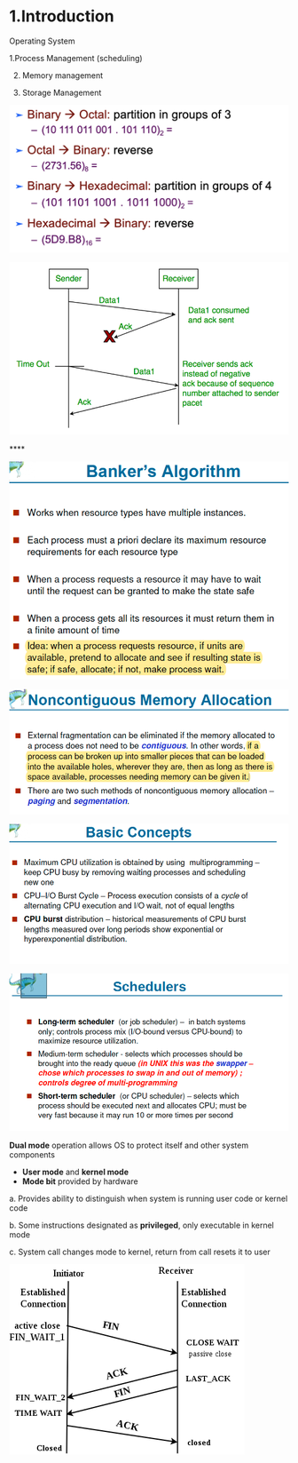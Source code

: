 # 1.Introduction

Operating System 

1.Process Management \(scheduling\) 

2. Memory management

3. Storage Management

![Performance of Various Level of Storages](../.gitbook/assets/image%20%2863%29.png)

![Storage and Device Hierarchy ](../.gitbook/assets/image%20%28149%29.png)

\*\*\*\*

![How modern computer works](../.gitbook/assets/image%20%28164%29.png)

![A dual core design](../.gitbook/assets/image%20%2896%29.png)

![Difference between Multi-processing vs Multi-programming](../.gitbook/assets/image%20%28166%29.png)

![Memory Layout of Multi-programmed System](../.gitbook/assets/image%20%2872%29.png)

**Dual mode** operation allows OS to protect itself and other system components

* **User mode** and **kernel mode** 
* **Mode bit** provided by hardware

a. Provides ability to distinguish when system is running user code or kernel code

b. Some instructions designated as **privileged**, only executable in kernel mode

c. System call changes mode to kernel, return from call resets it to user

![](../.gitbook/assets/image%20%28147%29.png)

